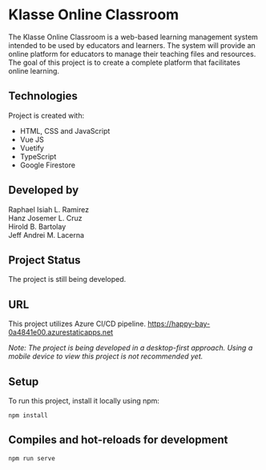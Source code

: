 # Klasse Online Classroom

The Klasse Online Classroom is a web-based learning management system intended to be used by educators and learners. The system will provide an online platform for educators to manage their teaching files and resources. The goal of this project is to create a complete platform that facilitates online learning.

## Technologies
Project is created with:
* HTML, CSS and JavaScript
* Vue JS
* Vuetify
* TypeScript
* Google Firestore

## Developed by
Raphael Isiah L. Ramirez <br />
Hanz Josemer L. Cruz <br />
Hirold B. Bartolay <br />
Jeff Andrei M. Lacerna <br />

## Project Status
The project is still being developed.

## URL
This project utilizes Azure CI/CD pipeline.
https://happy-bay-0a4841e00.azurestaticapps.net

_Note: The project is being developed in a desktop-first approach. Using a mobile device to view this project is not recommended yet._

## Setup
To run this project, install it locally using npm:
```
npm install
```
## Compiles and hot-reloads for development
```
npm run serve
```
